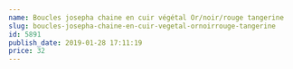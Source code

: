 ```yaml
---
name: Boucles josepha chaine en cuir végétal Or/noir/rouge tangerine
slug: boucles-josepha-chaine-en-cuir-vegetal-ornoirrouge-tangerine
id: 5891
publish_date: 2019-01-28 17:11:19
price: 32
---
```

